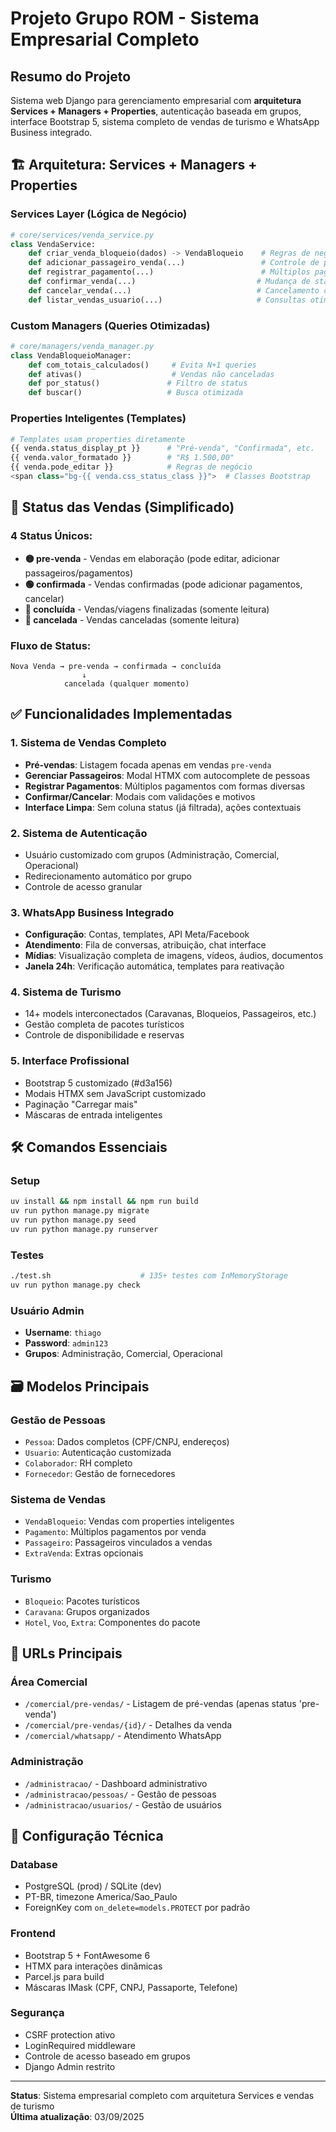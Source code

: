 # Projeto Grupo ROM - Sistema Empresarial Completo

## Resumo do Projeto
Sistema web Django para gerenciamento empresarial com **arquitetura Services + Managers + Properties**, autenticação baseada em grupos, interface Bootstrap 5, sistema completo de vendas de turismo e WhatsApp Business integrado.

## 🏗️ Arquitetura: Services + Managers + Properties

### **Services Layer (Lógica de Negócio)**
```python
# core/services/venda_service.py
class VendaService:
    def criar_venda_bloqueio(dados) -> VendaBloqueio    # Regras de negócio centralizadas
    def adicionar_passageiro_venda(...)                 # Controle de passageiros
    def registrar_pagamento(...)                        # Múltiplos pagamentos
    def confirmar_venda(...)                           # Mudança de status
    def cancelar_venda(...)                            # Cancelamento com motivo
    def listar_vendas_usuario(...)                     # Consultas otimizadas
```

### **Custom Managers (Queries Otimizadas)**
```python
# core/managers/venda_manager.py  
class VendaBloqueioManager:
    def com_totais_calculados()     # Evita N+1 queries
    def ativas()                    # Vendas não canceladas
    def por_status()               # Filtro de status
    def buscar()                   # Busca otimizada
```

### **Properties Inteligentes (Templates)**
```python
# Templates usam properties diretamente
{{ venda.status_display_pt }}      # "Pré-venda", "Confirmada", etc.
{{ venda.valor_formatado }}        # "R$ 1.500,00" 
{{ venda.pode_editar }}            # Regras de negócio
<span class="bg-{{ venda.css_status_class }}">  # Classes Bootstrap
```

## 🔄 Status das Vendas (Simplificado)

### **4 Status Únicos:**
- **🟡 pre-venda** - Vendas em elaboração (pode editar, adicionar passageiros/pagamentos)
- **🟢 confirmada** - Vendas confirmadas (pode adicionar pagamentos, cancelar)
- **🔵 concluída** - Vendas/viagens finalizadas (somente leitura)
- **🔴 cancelada** - Vendas canceladas (somente leitura)

### **Fluxo de Status:**
```
Nova Venda → pre-venda → confirmada → concluída
                ↓
            cancelada (qualquer momento)
```

## ✅ Funcionalidades Implementadas

### 1. **Sistema de Vendas Completo**
- **Pré-vendas**: Listagem focada apenas em vendas `pre-venda`
- **Gerenciar Passageiros**: Modal HTMX com autocomplete de pessoas
- **Registrar Pagamentos**: Múltiplos pagamentos com formas diversas
- **Confirmar/Cancelar**: Modais com validações e motivos
- **Interface Limpa**: Sem coluna status (já filtrada), ações contextuais

### 2. **Sistema de Autenticação**
- Usuário customizado com grupos (Administração, Comercial, Operacional)
- Redirecionamento automático por grupo
- Controle de acesso granular

### 3. **WhatsApp Business Integrado**
- **Configuração**: Contas, templates, API Meta/Facebook
- **Atendimento**: Fila de conversas, atribuição, chat interface
- **Mídias**: Visualização completa de imagens, vídeos, áudios, documentos
- **Janela 24h**: Verificação automática, templates para reativação

### 4. **Sistema de Turismo**
- 14+ models interconectados (Caravanas, Bloqueios, Passageiros, etc.)
- Gestão completa de pacotes turísticos
- Controle de disponibilidade e reservas

### 5. **Interface Profissional**
- Bootstrap 5 customizado (#d3a156)
- Modais HTMX sem JavaScript customizado
- Paginação "Carregar mais"
- Máscaras de entrada inteligentes

## 🛠️ Comandos Essenciais

### Setup
```bash
uv install && npm install && npm run build
uv run python manage.py migrate
uv run python manage.py seed
uv run python manage.py runserver
```

### Testes
```bash
./test.sh                    # 135+ testes com InMemoryStorage
uv run python manage.py check
```

### Usuário Admin
- **Username**: `thiago`
- **Password**: `admin123`
- **Grupos**: Administração, Comercial, Operacional

## 🗃️ Modelos Principais

### **Gestão de Pessoas**
- `Pessoa`: Dados completos (CPF/CNPJ, endereços)
- `Usuario`: Autenticação customizada
- `Colaborador`: RH completo
- `Fornecedor`: Gestão de fornecedores

### **Sistema de Vendas**
- `VendaBloqueio`: Vendas com properties inteligentes
- `Pagamento`: Múltiplos pagamentos por venda
- `Passageiro`: Passageiros vinculados a vendas
- `ExtraVenda`: Extras opcionais

### **Turismo**
- `Bloqueio`: Pacotes turísticos
- `Caravana`: Grupos organizados
- `Hotel`, `Voo`, `Extra`: Componentes do pacote

## 📱 URLs Principais

### Área Comercial
- `/comercial/pre-vendas/` - Listagem de pré-vendas (apenas status 'pre-venda')
- `/comercial/pre-vendas/{id}/` - Detalhes da venda
- `/comercial/whatsapp/` - Atendimento WhatsApp

### Administração
- `/administracao/` - Dashboard administrativo
- `/administracao/pessoas/` - Gestão de pessoas
- `/administracao/usuarios/` - Gestão de usuários

## 🔧 Configuração Técnica

### **Database**
- PostgreSQL (prod) / SQLite (dev)
- PT-BR, timezone America/Sao_Paulo
- ForeignKey com `on_delete=models.PROTECT` por padrão

### **Frontend**
- Bootstrap 5 + FontAwesome 6
- HTMX para interações dinâmicas
- Parcel.js para build
- Máscaras IMask (CPF, CNPJ, Passaporte, Telefone)

### **Segurança**
- CSRF protection ativo
- LoginRequired middleware
- Controle de acesso baseado em grupos
- Django Admin restrito

---

**Status**: Sistema empresarial completo com arquitetura Services e vendas de turismo  
**Última atualização**: 03/09/2025